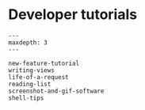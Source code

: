# Developer tutorials

```{toctree}
---
maxdepth: 3
---

new-feature-tutorial
writing-views
life-of-a-request
reading-list
screenshot-and-gif-software
shell-tips
```
